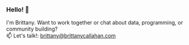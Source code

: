### Hello! 👋

I'm Brittany. Want to work together or chat about data, programming, or community building?<br>📫 Let's talk!: [brittany@brittanycallahan.com](mailto:brittany@brittanycallahan.com)
